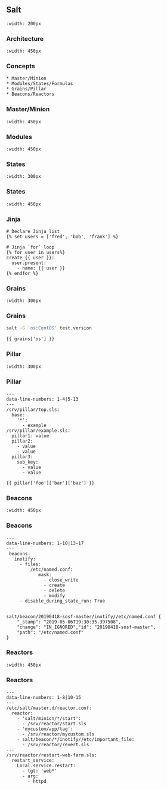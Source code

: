 ## Salt

```{image} ../img/saltstack.svg
:width: 200px
```

### Architecture

```{image} ../img/salt-architecture.png
:width: 450px
```

### Concepts

```{revealjs-fragments}
* Master/Minion
* Modules/States/Formulas
* Grains/Pillar
* Beacons/Reactors
```

### Master/Minion

```{image} ../img/salt-event-system.png
:width: 450px
```

### Modules

```{image} ../img/salt-modules.png
:width: 450px
```

### States

```{image} ../img/salt-states.png
:width: 300px
```

### States

```{image} ../img/salt-states2.png
:width: 450px
```

### Jinja

```jinja
# Declare Jinja list
{% set users = ['fred', 'bob', 'frank'] %}

# Jinja `for` loop
{% for user in users%}
create_{{ user }}:
  user.present:
    - name: {{ user }}
{% endfor %}
```

### Grains

```{image} ../img/salt-grains.png
:width: 300px
```

### Grains

```bash
salt -G 'os:CentOS' test.version
```

```jinja
{{ grains['os'] }}
```

### Pillar

```{image} ../img/salt-pillar.png
:width: 300px
```

### Pillar
```{revealjs-code-block} yaml
---
data-line-numbers: 1-4|5-13
---
/srv/pillar/top.sls:
  base:
    '*':
      - example
/srv/pillar/example.sls:
  pillar1: value
  pillar2:
    - value
    - value
  pillar3:
    sub_key:
      - value
      - value
```

```jinja
{{ pillar['foo']['bar']['baz'] }}
```

### Beacons

```{image} ../img/salt-beacons.png
:width: 450px
```

### Beacons

```{revealjs-code-block} yaml
---
data-line-numbers: 1-10|13-17
---
 beacons:
   inotify:
     - files:
         /etc/named.conf:
            mask:
              - close_write
              - create
              - delete
              - modify
     - disable_during_state_run: True


salt/beacon/20190418-sosf-master/inotify//etc/named.conf {
    "_stamp": "2019-05-06T19:30:35.397508",
    "change": "IN_IGNORED","id": "20190418-sosf-master",
    "path": "/etc/named.conf"
}
```

### Reactors

```{image} ../img/salt-reactors.jpg
:width: 450px
```

### Reactors

```{revealjs-code-block} yaml
---
data-line-numbers: 1-8|10-15
---
/etc/salt/master.d/reactor.conf:
  reactor:
    - 'salt/minion/*/start':
      - /srv/reactor/start.sls
    - 'mycustom/app/tag':
      - /srv/reactor/mycustom.sls
    - salt/beacon/*/inotify//etc/important_file:
      - /srv/reactor/revert.sls
---
/srv/reactor/restart-web-farm.sls:
  restart_service:
    Local.service.restart:
      - tgt: 'web*'
      - arg:
        - httpd
```
